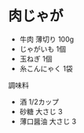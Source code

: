 肉じゃが
========

* 牛肉 薄切り 100g
* じゃがいも 1個
* 玉ねぎ 1個
* 糸こんにゃく 1袋

調味料
* 酒 1/2カップ
* 砂糖 大さじ 3
* 薄口醤油 大さじ 3
